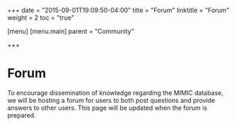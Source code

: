 +++
date = "2015-09-01T19:09:50-04:00"
title = "Forum"
linktitle = "Forum"
weight = 2
toc = "true"

[menu]
  [menu.main]
    parent = "Community"

+++

# Forum

To encourage dissemination of knowledge regarding the MIMIC database, we will be hosting a forum for users to both post questions and provide answers to other users.
This page will be updated when the forum is prepared.